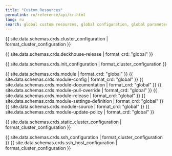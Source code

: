 ```yaml
---
title: "Custom Resources"
permalink: ru/reference/api/cr.html
lang: ru
search: global custom resources, global configuration, global parameters, глобальные настройки, настройки платформы, глобальные параметры
---
```


{{ site.data.schemas.crds.cluster_configuration | format_cluster_configuration }}

{{ site.data.schemas.crds.deckhouse-release | format_crd: "global" }}

{{ site.data.schemas.crds.init_configuration | format_cluster_configuration }}

{{ site.data.schemas.crds.module | format_crd: "global" }}
{{ site.data.schemas.crds.module-config | format_crd: "global" }}
{{ site.data.schemas.crds.module-documentation | format_crd: "global" }}
{{ site.data.schemas.crds.module-pull-override | format_crd: "global" }}
{{ site.data.schemas.crds.module-release | format_crd: "global" }}
{{ site.data.schemas.crds.module-settings-definition | format_crd: "global" }}
{{ site.data.schemas.crds.module-source | format_crd: "global" }}
{{ site.data.schemas.crds.module-update-policy | format_crd: "global" }}

{{ site.data.schemas.crds.static_cluster_configuration | format_cluster_configuration }}

{{ site.data.schemas.crds.ssh_configuration | format_cluster_configuration }}
{{ site.data.schemas.crds.ssh_host_configuration | format_cluster_configuration }}
